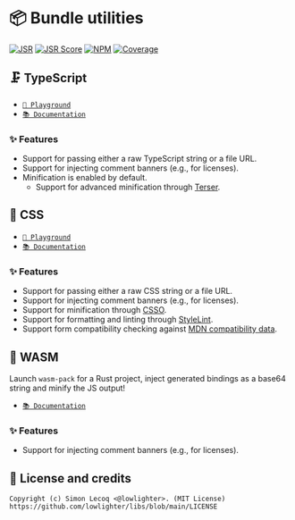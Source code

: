# 📦 Bundle utilities

[![JSR](https://jsr.io/badges/@libs/bundle)](https://jsr.io/@libs/bundle) [![JSR Score](https://jsr.io/badges/@libs/bundle/score)](https://jsr.io/@libs/bundle)
[![NPM](https://img.shields.io/npm/v/@lowlighter%2Fbundle?logo=npm&labelColor=cb0000&color=183e4e)](https://www.npmjs.com/package/@lowlighter/bundle) [![Coverage](https://libs-coverage.lecoq.io/bundle/badge.svg)](https://libs-coverage.lecoq.io/bundle)

## 🗜️ TypeScript

- [`🦕 Playground`](https://libs.lecoq.io/bundle/ts)
- [`📚 Documentation`](https://jsr.io/@libs/bundle/doc/ts/~)

### ✨ Features

- Support for passing either a raw TypeScript string or a file URL.
- Support for injecting comment banners (e.g., for licenses).
- Minification is enabled by default.
  - Support for advanced minification through [Terser](https://terser.org).

## 🎨 CSS

- [`🦕 Playground`](https://libs.lecoq.io/bundle/css)
- [`📚 Documentation`](https://jsr.io/@libs/bundle/doc/css/~)

### ✨ Features

- Support for passing either a raw CSS string or a file URL.
- Support for injecting comment banners (e.g., for licenses).
- Support for minification through [CSSO](https://github.com/css/csso).
- Support for formatting and linting through [StyleLint](https://github.com/stylelint/stylelint).
- Support form compatibility checking against [MDN compatibility data](https://github.com/mdn/browser-compat-data).

## 🔬 WASM

Launch `wasm-pack` for a Rust project, inject generated bindings as a base64 string and minify the JS output!

- [`📚 Documentation`](https://jsr.io/@libs/bundle/doc/wasm/~)

### ✨ Features

- Support for injecting comment banners (e.g., for licenses).

## 📜 License and credits

```plaintext
Copyright (c) Simon Lecoq <@lowlighter>. (MIT License)
https://github.com/lowlighter/libs/blob/main/LICENSE
```
